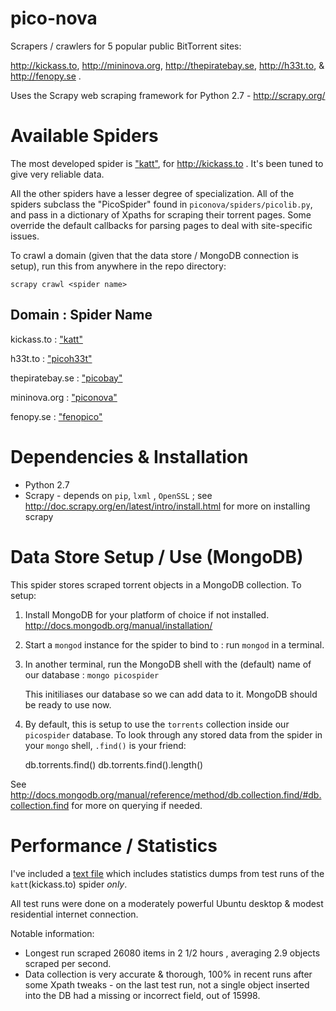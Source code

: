 pico-nova
=========

Scrapers / crawlers for 5 popular public BitTorrent sites: 

http://kickass.to, http://mininova.org, http://thepiratebay.se, http://h33t.to, & http://fenopy.se . 

Uses the Scrapy web scraping framework for Python 2.7 - http://scrapy.org/


Available Spiders
=================

The most developed spider is ["katt"](/piconova/spiders/picokatt.py), for http://kickass.to . It's been tuned to give very reliable data.  

All the other spiders have a lesser degree of specialization. All of the spiders subclass the "PicoSpider" found in `piconova/spiders/picolib.py`, and pass in a dictionary of Xpaths for scraping their torrent pages.  Some override the default callbacks for parsing pages to deal with site-specific issues.  

To crawl a domain (given that the data store / MongoDB connection is setup), run this from anywhere in the repo directory:

    scrapy crawl <spider name>
    
Domain   :  Spider Name
---------------------------
kickass.to : ["katt"](/piconova/spiders/picokatt.py)

h33t.to :  ["picoh33t"](/piconova/spiders/picoh33t.py)

thepiratebay.se : ["picobay"](/piconova/spiders/picobay.py)

mininova.org : ["piconova"](/piconova/spiders/piconova.py)

fenopy.se : ["fenopico"](/piconova/spiders/fenopico.py)


Dependencies & Installation
===========================

* Python 2.7
* Scrapy - depends on `pip`, `lxml` , `OpenSSL` ; see http://doc.scrapy.org/en/latest/intro/install.html for more on installing scrapy


Data Store Setup / Use (MongoDB)
===============================

This spider stores scraped torrent objects in a MongoDB collection.  To setup:

1) Install MongoDB for your platform of choice if not installed.  http://docs.mongodb.org/manual/installation/

2) Start a `mongod` instance for the spider to bind to : run `mongod` in a terminal.

3) In another terminal, run the MongoDB shell with the (default) name of our database : `mongo picospider`

   This initiliases our database so we can add data to it.  MongoDB should be ready to use now.  
   
4) By default, this is setup to use the `torrents` collection inside our `picospider` database. To look through any stored data from the spider in your `mongo` shell, `.find()` is your friend: 

    db.torrents.find()
    db.torrents.find().length() 
    
See http://docs.mongodb.org/manual/reference/method/db.collection.find/#db.collection.find for more on querying if needed.

Performance / Statistics 
========================

I've included a [text file](/past_run_stats.txt) which includes statistics dumps from test runs of the `katt`(kickass.to) spider _only_.

All test runs were done on a moderately powerful Ubuntu desktop & modest residential internet connection.

Notable information:
* Longest run scraped 26080 items in 2 1/2 hours , averaging 2.9 objects scraped per second.
* Data collection is very accurate & thorough, 100% in recent runs after some Xpath tweaks - on the last test run, not a single object inserted into the DB had a missing or incorrect field, out of 15998.


 







    
